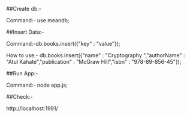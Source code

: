##Create db:-

Command:- use meandb;

##Insert Data:-

Command:-db.books.insert({"key" : "value"});

How to use:- db.books.insert({"name" : "Cryptography ","authorName" : "Atul Kahate","publication" : "McGraw Hill","isbn" : "978-89-856-45"});

##Run App:-

Command:- node app.js;

##Check:-

http://localhost:1991/

